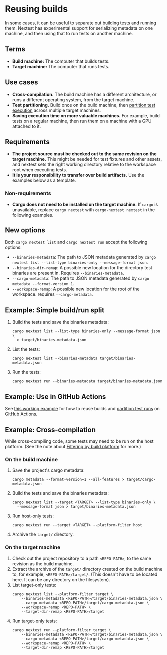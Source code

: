 # Reusing builds

In some cases, it can be useful to separate out building tests and running them. Nextest has experimental support for serializing metadata on one machine, and then using that to run tests on another machine.

## Terms

- **Build machine:** The computer that builds tests.
- **Target machine:** The computer that runs tests.

## Use cases

- **Cross-compilation.** The build machine has a different architecture, or runs a different operating system, from the target machine.
- **Test partitioning.** Build once on the build machine, then [partition test execution](partitioning.md) across multiple target machines.
- **Saving execution time on more valuable machines.** For example, build tests on a regular machine, then run them on a machine with a GPU attached to it.

## Requirements

- **The project source must be checked out to the same revision on the target machine.** This might be needed for test fixtures and other assets, and nextest sets the right working directory relative to the workspace root when executing tests.
- **It is your responsibility to transfer over build artifacts.** Use the examples below as a template.

### Non-requirements

- **Cargo does not need to be installed on the target machine.** If `cargo` is unavailable, replace `cargo nextest` with `cargo-nextest nextest` in the following examples.

## New options

Both `cargo nextest list` and `cargo nextest run` accept the following options:

* `--binaries-metadata`: The path to JSON metadata generated by `cargo nextest list --list-type binaries-only --message-format json`.
* `--binaries-dir-remap`: A possible new location for the directory test binaries are present in. Requires `--binaries-metadata`.
* `--cargo-metadata`: The path to JSON metadata generated by `cargo metadata --format-version 1`.
* `--workspace-remap`: A possible new location for the root of the workspace. requires `--cargo-metadata`.

## Example: Simple build/run split

1. Build the tests and save the binaries metadata:
    ```
    cargo nextest list --list-type binaries-only --message-format json \
      > target/binaries-metadata.json
    ```
2. List the tests:
    ```
    cargo nextest list --binaries-metadata target/binaries-metadata.json
    ```
3. Run the tests:
    ```
    cargo nextest run --binaries-metadata target/binaries-metadata.json
    ```

## Example: Use in GitHub Actions

See [this working example](https://github.com/nextest-rs/reuse-build-partition-example/blob/main/.github/workflows/ci.yml) for how to reuse builds and [partition test runs](partitioning.md) on GitHub Actions.

## Example: Cross-compilation

While cross-compiling code, some tests may need to be run on the host platform. (See the note about [Filtering by build platform](running.md#filtering-by-build-platform) for more.)

### On the build machine

1. Save the project's cargo metadata:
    ```
    cargo metadata --format-version=1 --all-features > target/cargo-metadata.json
    ```
2. Build the tests and save the binaries metadata:
    ```
    cargo nextest list --target <TARGET> --list-type binaries-only \
      --message-format json > target/binaries-metadata.json
    ```
3. Run host-only tests:
   ```
   cargo nextest run --target <TARGET> --platform-filter host
   ```
4. Archive the `target/` directory.

### On the target machine

1. Check out the project repository to a path `<REPO-PATH>`, to the same revision as the build machine.
2. Extract the archive of the `target/` directory created on the build machine to, for example, `<REPO-PATH>/target/`. (This doesn't have to be located here. It can be any directory on the filesystem).
3. List target-only tests:
    ```
    cargo nextest list --platform-filter target \
        --binaries-metadata <REPO-PATH>/target/binaries-metadata.json \
        --cargo-metadata <REPO-PATH>/target/cargo-metadata.json \
        --workspace-remap <REPO-PATH> \
        --target-dir-remap <REPO-PATH>/target
    ```
4. Run target-only tests:
    ```
    cargo nextest run --platform-filter target \
        --binaries-metadata <REPO-PATH>/target/binaries-metadata.json \
        --cargo-metadata <REPO-PATH>/target/cargo-metadata.json \
        --workspace-remap <REPO-PATH> \
        --target-dir-remap <REPO-PATH>/target
    ```
